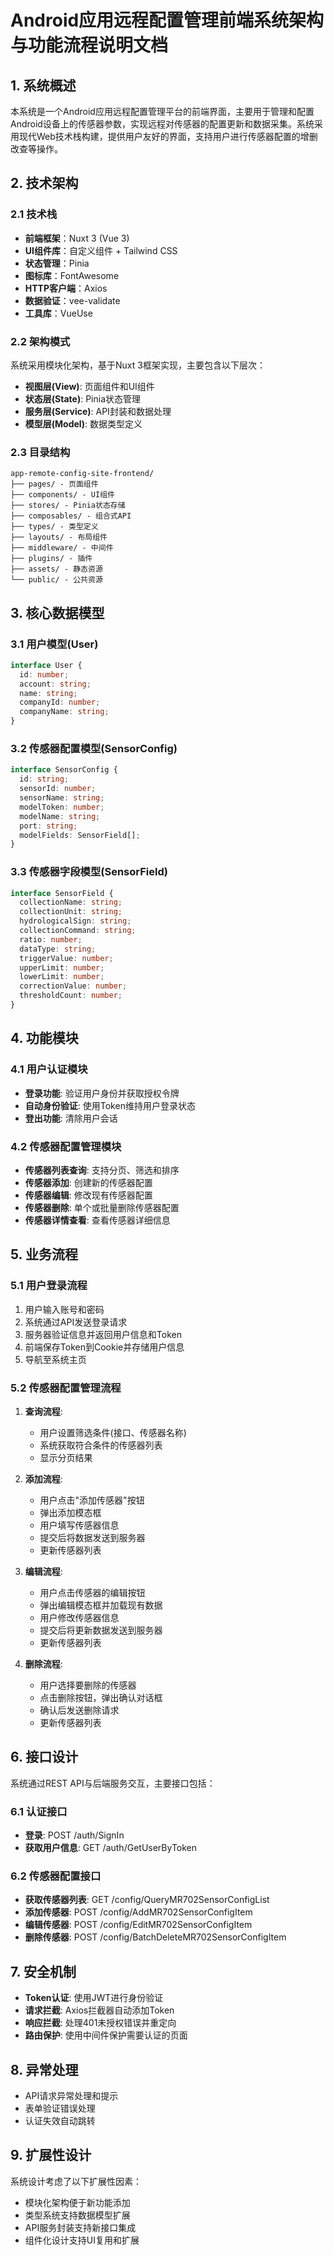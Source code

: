 # Android应用远程配置管理前端系统架构与功能流程说明文档

## 1. 系统概述

本系统是一个Android应用远程配置管理平台的前端界面，主要用于管理和配置Android设备上的传感器参数，实现远程对传感器的配置更新和数据采集。系统采用现代Web技术栈构建，提供用户友好的界面，支持用户进行传感器配置的增删改查等操作。

## 2. 技术架构

### 2.1 技术栈

- **前端框架**：Nuxt 3 (Vue 3)
- **UI组件库**：自定义组件 + Tailwind CSS
- **状态管理**：Pinia
- **图标库**：FontAwesome
- **HTTP客户端**：Axios
- **数据验证**：vee-validate
- **工具库**：VueUse

### 2.2 架构模式

系统采用模块化架构，基于Nuxt 3框架实现，主要包含以下层次：

- **视图层(View)**: 页面组件和UI组件
- **状态层(State)**: Pinia状态管理
- **服务层(Service)**: API封装和数据处理
- **模型层(Model)**: 数据类型定义

### 2.3 目录结构

```
app-remote-config-site-frontend/
├── pages/ - 页面组件
├── components/ - UI组件
├── stores/ - Pinia状态存储
├── composables/ - 组合式API
├── types/ - 类型定义
├── layouts/ - 布局组件
├── middleware/ - 中间件
├── plugins/ - 插件
├── assets/ - 静态资源
└── public/ - 公共资源
```

## 3. 核心数据模型

### 3.1 用户模型(User)

```typescript
interface User {
  id: number;
  account: string;
  name: string;
  companyId: number;
  companyName: string;
}
```

### 3.2 传感器配置模型(SensorConfig)

```typescript
interface SensorConfig {
  id: string;
  sensorId: number;
  sensorName: string;
  modelToken: number;
  modelName: string;
  port: string;
  modelFields: SensorField[];
}
```

### 3.3 传感器字段模型(SensorField)

```typescript
interface SensorField {
  collectionName: string;
  collectionUnit: string;
  hydrologicalSign: string;
  collectionCommand: string;
  ratio: number;
  dataType: string;
  triggerValue: number;
  upperLimit: number;
  lowerLimit: number;
  correctionValue: number;
  thresholdCount: number;
}
```

## 4. 功能模块

### 4.1 用户认证模块

- **登录功能**: 验证用户身份并获取授权令牌
- **自动身份验证**: 使用Token维持用户登录状态
- **登出功能**: 清除用户会话

### 4.2 传感器配置管理模块

- **传感器列表查询**: 支持分页、筛选和排序
- **传感器添加**: 创建新的传感器配置
- **传感器编辑**: 修改现有传感器配置
- **传感器删除**: 单个或批量删除传感器配置
- **传感器详情查看**: 查看传感器详细信息

## 5. 业务流程

### 5.1 用户登录流程

1. 用户输入账号和密码
2. 系统通过API发送登录请求
3. 服务器验证信息并返回用户信息和Token
4. 前端保存Token到Cookie并存储用户信息
5. 导航至系统主页

### 5.2 传感器配置管理流程

1. **查询流程**:
   - 用户设置筛选条件(接口、传感器名称)
   - 系统获取符合条件的传感器列表
   - 显示分页结果

2. **添加流程**:
   - 用户点击"添加传感器"按钮
   - 弹出添加模态框
   - 用户填写传感器信息
   - 提交后将数据发送到服务器
   - 更新传感器列表

3. **编辑流程**:
   - 用户点击传感器的编辑按钮
   - 弹出编辑模态框并加载现有数据
   - 用户修改传感器信息
   - 提交后将更新数据发送到服务器
   - 更新传感器列表

4. **删除流程**:
   - 用户选择要删除的传感器
   - 点击删除按钮，弹出确认对话框
   - 确认后发送删除请求
   - 更新传感器列表

## 6. 接口设计

系统通过REST API与后端服务交互，主要接口包括：

### 6.1 认证接口

- **登录**: POST /auth/SignIn
- **获取用户信息**: GET /auth/GetUserByToken

### 6.2 传感器配置接口

- **获取传感器列表**: GET /config/QueryMR702SensorConfigList
- **添加传感器**: POST /config/AddMR702SensorConfigItem
- **编辑传感器**: POST /config/EditMR702SensorConfigItem
- **删除传感器**: POST /config/BatchDeleteMR702SensorConfigItem

## 7. 安全机制

- **Token认证**: 使用JWT进行身份验证
- **请求拦截**: Axios拦截器自动添加Token
- **响应拦截**: 处理401未授权错误并重定向
- **路由保护**: 使用中间件保护需要认证的页面

## 8. 异常处理

- API请求异常处理和提示
- 表单验证错误处理
- 认证失效自动跳转

## 9. 扩展性设计

系统设计考虑了以下扩展性因素：

- 模块化架构便于新功能添加
- 类型系统支持数据模型扩展
- API服务封装支持新接口集成
- 组件化设计支持UI复用和扩展
